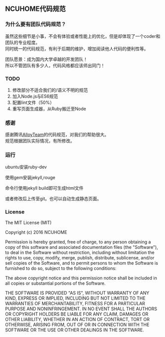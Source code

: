 ## NCUHOME代码规范 

### 为什么要有团队代码规范？  
虽然这些细节是小事，不会有体验或者性能上的优化，但是却体现了一个coder和团队的专业程度。  
同时统一的代码规范，有利于后期的维护，增加阅读他人代码的便利性等。  

团队愿景：成为国内大学卓越的开发团队！  
所以不管团队有多少人，代码风格都应该师出同门！ 

### TODO

1. 修改部分不适合我们的/语义不明的规范
2. 加入Node.js与ES6规范
3. 配置lint文件（50%）
4. 重写页面生成器，从Ruby搬迁至Node

### 感谢
感谢腾讯[AlloyTeam](https://github.com/AlloyTeam/CodeGuide)的代码规范，对我们的帮助很大。    
规范根据团队实际情况，有所修改。

### 运行
ubuntu安装ruby-dev

使用gem安装jekyll,rouge

命令行使用jekyll build即可生成html文件

或者修改后上传至git。也可以自动生成静态页面。

### License
The MIT License (MIT)

Copyright (c) 2016 NCUHOME

Permission is hereby granted, free of charge, to any person obtaining a copy
of this software and associated documentation files (the "Software"), to deal
in the Software without restriction, including without limitation the rights
to use, copy, modify, merge, publish, distribute, sublicense, and/or sell
copies of the Software, and to permit persons to whom the Software is
furnished to do so, subject to the following conditions:

The above copyright notice and this permission notice shall be included in all
copies or substantial portions of the Software.

THE SOFTWARE IS PROVIDED "AS IS", WITHOUT WARRANTY OF ANY KIND, EXPRESS OR
IMPLIED, INCLUDING BUT NOT LIMITED TO THE WARRANTIES OF MERCHANTABILITY,
FITNESS FOR A PARTICULAR PURPOSE AND NONINFRINGEMENT. IN NO EVENT SHALL THE
AUTHORS OR COPYRIGHT HOLDERS BE LIABLE FOR ANY CLAIM, DAMAGES OR OTHER
LIABILITY, WHETHER IN AN ACTION OF CONTRACT, TORT OR OTHERWISE, ARISING FROM,
OUT OF OR IN CONNECTION WITH THE SOFTWARE OR THE USE OR OTHER DEALINGS IN THE
SOFTWARE.
